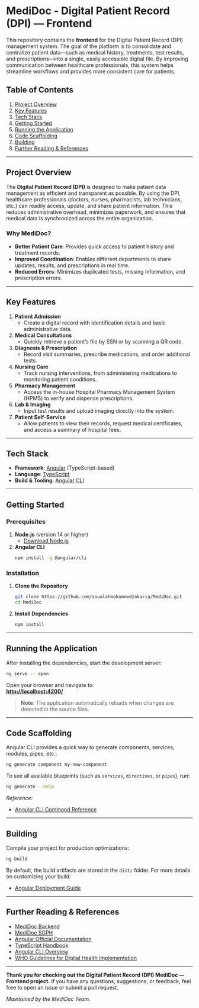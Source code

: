 # MediDoc - Digital Patient Record (DPI) — Frontend

This repository contains the **frontend** for the Digital Patient Record (DPI) management system. The goal of the platform is to consolidate and centralize patient data—such as medical history, treatments, test results, and prescriptions—into a single, easily accessible digital file. By improving communication between healthcare professionals, this system helps streamline workflows and provides more consistent care for patients.

## Table of Contents
1. [Project Overview](#project-overview)  
2. [Key Features](#key-features)  
3. [Tech Stack](#tech-stack)  
4. [Getting Started](#getting-started)  
5. [Running the Application](#running-the-application)  
6. [Code Scaffolding](#code-scaffolding)  
7. [Building](#building)  
8. [Further Reading & References](#further-reading--references)  

---

## Project Overview

The **Digital Patient Record (DPI)** is designed to make patient data management as efficient and transparent as possible. By using the DPI, healthcare professionals (doctors, nurses, pharmacists, lab technicians, etc.) can readily access, update, and share patient information. This reduces administrative overhead, minimizes paperwork, and ensures that medical data is synchronized across the entire organization.

### Why MediDoc?
- **Better Patient Care**: Provides quick access to patient history and treatment records.
- **Improved Coordination**: Enables different departments to share updates, results, and prescriptions in real time.
- **Reduced Errors**: Minimizes duplicated tests, missing information, and prescription errors.
  

---

## Key Features

1. **Patient Admission**  
   - Create a digital record with identification details and basic administrative data.
2. **Medical Consultations**  
   - Quickly retrieve a patient’s file by SSN or by scanning a QR code.
3. **Diagnosis & Prescription**  
   - Record visit summaries, prescribe medications, and order additional tests.
4. **Nursing Care**  
   - Track nursing interventions, from administering medications to monitoring patient conditions.
5. **Pharmacy Management**  
   - Access the in-house Hospital Pharmacy Management System (HPMS) to verify and dispense prescriptions.
6. **Lab & Imaging**  
   - Input test results and upload imaging directly into the system.
7. **Patient Self-Service**  
   - Allow patients to view their records, request medical certificates, and access a summary of hospital fees.

---

## Tech Stack

- **Framework**: [Angular](https://angular.io/) (TypeScript-based)
- **Language**: [TypeScript](https://www.typescriptlang.org/)
- **Build & Tooling**: [Angular CLI](https://angular.dev/tools/cli)

---

## Getting Started

### Prerequisites
1. **Node.js** (version 14 or higher)  
   - [Download Node.js](https://nodejs.org/en/download/)
2. **Angular CLI**  
   ```bash
   npm install -g @angular/cli
   ```

### Installation
1. **Clone the Repository**  
   ```bash
   git clone https://github.com/soualahmohammedzakaria/MediDoc.git
   cd MediDoc
   ```
2. **Install Dependencies**  
   ```bash
   npm install
   ```

---

## Running the Application

After installing the dependencies, start the development server:
```bash
ng serve -- open
```
Open your browser and navigate to:  
**[http://localhost:4200/](http://localhost:4200/)**

> **Note**: The application automatically reloads when changes are detected in the source files.

---

## Code Scaffolding

Angular CLI provides a quick way to generate components, services, modules, pipes, etc.:

```bash
ng generate component my-new-component
```

To see all available blueprints (such as `services`, `directives`, or `pipes`), run:
```bash
ng generate --help
```

*Reference:*  
- [Angular CLI Command Reference](https://angular.dev/cli)

---

## Building

Compile your project for production optimizations:

```bash
ng build
```
By default, the build artifacts are stored in the `dist/` folder. For more details on customizing your build:
- [Angular Deployment Guide](https://angular.io/guide/deployment)


---

## Further Reading & References

- [MediDoc Backend](https://github.com/soualahmohammedzakaria/MediDoc-Backend)
- [MediDoc SGPH](https://github.com/soualahmohammedzakaria/MediDoc-SGPH)
- [Angular Official Documentation](https://angular.io/docs)  
- [TypeScript Handbook](https://www.typescriptlang.org/docs/handbook/intro.html)  
- [Angular CLI Overview](https://angular.dev/tools/cli)  
- [WHO Guidelines for Digital Health Implementation](https://www.who.int/publications/i/item/9789240029202)

---

**Thank you for checking out the Digital Patient Record (DPI) MediDoc — Frontend project.** If you have any questions, suggestions, or feedback, feel free to open an issue or submit a pull request.  

*Maintained by the MediDoc Team.*
